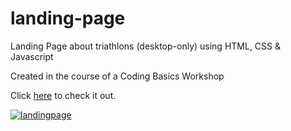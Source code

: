 # landing-page
Landing Page about triathlons (desktop-only)
using HTML, CSS & Javascript

Created in the course of a Coding Basics Workshop

Click <a href="https://www.shecodes.io/workshops/shecodes-basics-f10c7b15-d969-4093-a572-a3ca8abd5cac/projects/828096">here</a> to check it out. 

<a href="https://imgbb.com/"><img src="https://i.ibb.co/mXq3dNM/landingpage.png" alt="landingpage" border="0"></a>
